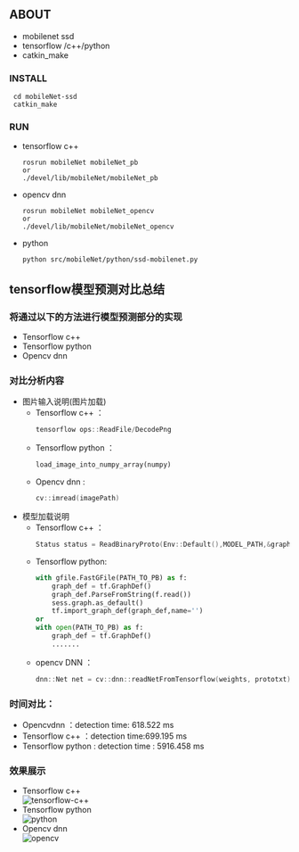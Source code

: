 ## ABOUT
* mobilenet ssd
* tensorflow /c++/python
* catkin_make
### INSTALL
```shell
 cd mobileNet-ssd
 catkin_make
```
### RUN
* tensorflow c++
   ```shell
   rosrun mobileNet mobileNet_pb
   or
   ./devel/lib/mobileNet/mobileNet_pb
   ```
* opencv dnn
   ```shell
   rosrun mobileNet mobileNet_opencv
   or
   ./devel/lib/mobileNet/mobileNet_opencv
   ```
* python
  ```shell
  python src/mobileNet/python/ssd-mobilenet.py
  ```
## tensorflow模型预测对比总结
### 将通过以下的方法进行模型预测部分的实现
* Tensorflow c++
* Tensorflow python
* Opencv dnn
### 对比分析内容
* 图片输入说明(图片加载)
  *  Tensorflow c++ ：
     ```cpp
     tensorflow ops::ReadFile/DecodePng
     ```
  *  Tensorflow python ：
     ```python
     load_image_into_numpy_array(numpy)
     ```
  *  Opencv dnn : 
     ```cpp
     cv::imread(imagePath)
     ```
* 模型加载说明
  * Tensorflow c++ ：
    ```cpp
    Status status = ReadBinaryProto(Env::Default(),MODEL_PATH,&graph_def);
    ```
  * Tensorflow python:
    ```python
    with gfile.FastGFile(PATH_TO_PB) as f:
        graph_def = tf.GraphDef()
        graph_def.ParseFromString(f.read())
        sess.graph.as_default()
        tf.import_graph_def(graph_def,name='')
    or 
    with open(PATH_TO_PB) as f:
        graph_def = tf.GraphDef()
        .......
    ```
  * opencv DNN ：
     ```cpp 
     dnn::Net net = cv::dnn::readNetFromTensorflow(weights, prototxt);
     ```
### 时间对比：
 *  Opencvdnn ：detection time: 618.522 ms
 *  Tensorflow c++ ：detection time:699.195 ms
 *  Tensorflow python : detection time : 5916.458 ms
### 效果展示
* Tensorflow c++ <br>
 ![tensorflow-c++](https://github.com/haosen9527/mobileNet-ssd/blob/master/result-Img/tf-c%2B%2B.png)
* Tensorflow python <br>
 ![python](https://github.com/haosen9527/mobileNet-ssd/blob/master/result-Img/tf_python.png)
* Opencv dnn <br>
 ![opencv](https://github.com/haosen9527/mobileNet-ssd/blob/master/result-Img/tf-opencv.png)

